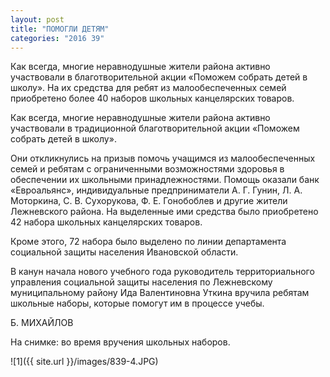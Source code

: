```yaml
---
layout: post
title: "ПОМОГЛИ ДЕТЯМ"
categories: "2016 39"
---
```


Как всегда, многие неравнодушные жители района активно участвовали в благотворительной акции «Поможем собрать детей в школу». На их средства для ребят из малообеспеченных семей приобретено более 40 наборов школьных канцелярских товаров.

Как всегда, многие неравнодушные жители района активно участвовали в традиционной  благотворительной акции «Поможем собрать детей в школу».

Они откликнулись на призыв помочь учащимся из малообеспеченных семей и ребятам с ограниченными возможностями здоровья в обеспечении их школьными принадлежностями. Помощь оказали банк «Евроальянс», индивидуальные предприниматели А. Г. Гунин, Л. А. Моторкина, С. В. Сухорукова, Ф. Е. Гонобоблев и другие жители Лежневского района. На выделенные ими средства было приобретено 42 набора школьных канцелярских товаров.

Кроме этого, 72 набора было выделено по линии департамента социальной защиты населения Ивановской области.

В канун начала нового учебного года руководитель территориального управления социальной защиты населения по Лежневскому муниципальному району Ида Валентиновна Уткина вручила ребятам школьные наборы, которые помогут им в процессе учебы.

Б. МИХАЙЛОВ

На снимке: во время вручения школьных наборов.

![1]({{ site.url }}/images/839-4.JPG)
